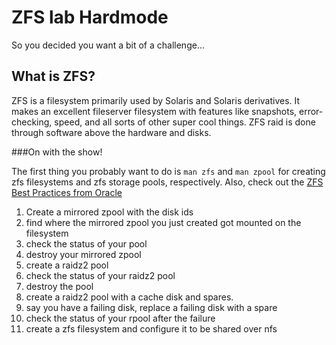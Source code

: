ZFS lab Hardmode
================

So you decided you want a bit of a challenge...

What is ZFS?
------------

ZFS is a filesystem primarily used by Solaris and Solaris derivatives. It makes an excellent fileserver filesystem with features like snapshots, error-checking, speed, and all sorts of other super cool things. ZFS raid is done through software above the hardware and disks.

###On with the show!

The first thing you probably want to do is `man zfs` and `man zpool` for creating zfs filesystems and zfs storage pools, respectively. Also, check out the [ZFS Best Practices from Oracle][ZFS]

1. Create a mirrored zpool with the disk ids
2. find where the mirrored zpool you just created got mounted on the filesystem
3. check the status of your pool
4. destroy your mirrored zpool
5. create a raidz2 pool
6. check the status of your raidz2 pool
7. destroy the pool 
8. create a raidz2 pool with a cache disk and spares.
9. say you have a failing disk, replace a failing disk with a spare
10. check the status of your rpool after the failure 
11. create a zfs filesystem and configure it to be shared over nfs

[ZFS]:http://docs.oracle.com/cd/E23824_01/html/E24456/storage-4.html
